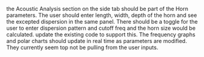the Acoustic Analysis section on the side tab should be part of the Horn parameters. The user should enter length, width, depth of the horn and see the excepted dispersion in the same panel. There should be a toggle for the user to enter dispersion pattern and cutoff freq and the horn size would be calculated. update the existing code to support this. The frequency graphs and polar charts should update in real time as parameters are modified. They currently seem top not be pulling from the user inputs.